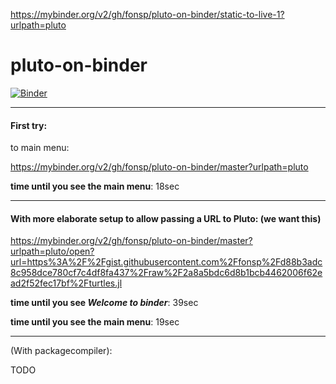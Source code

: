 https://mybinder.org/v2/gh/fonsp/pluto-on-binder/static-to-live-1?urlpath=pluto

# pluto-on-binder

[![Binder](https://mybinder.org/badge_logo.svg)](https://mybinder.org/v2/gh/fonsp/pluto-on-binder/master?urlpath=pluto/open?url=https%3A%2F%2Fgist.githubusercontent.com%2Ffonsp%2Fd88b3adc8c958dce780cf7c4df8fa437%2Fraw%2F2a8a5bdc6d8b1bcb4462006f62ead2f52fec17bf%2Fturtles.jl)

---

#### First try:

to main menu:

https://mybinder.org/v2/gh/fonsp/pluto-on-binder/master?urlpath=pluto

**time until you see the main menu**: 18sec

---

#### With more elaborate setup to allow passing a URL to Pluto: (we want this)

https://mybinder.org/v2/gh/fonsp/pluto-on-binder/master?urlpath=pluto/open?url=https%3A%2F%2Fgist.githubusercontent.com%2Ffonsp%2Fd88b3adc8c958dce780cf7c4df8fa437%2Fraw%2F2a8a5bdc6d8b1bcb4462006f62ead2f52fec17bf%2Fturtles.jl

**time until you see _Welcome to binder_**: 39sec

**time until you see the main menu**: 19sec

---

(With packagecompiler):

TODO
